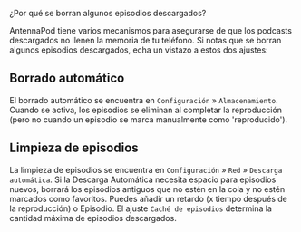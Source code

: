 ¿Por qué se borran algunos episodios descargados?

AntennaPod tiene varios mecanismos para asegurarse de que los podcasts
descargados no llenen la memoria de tu teléfono. Si notas que se borran algunos
episodios descargados, echa un vistazo a estos dos ajustes:

## Borrado automático

El borrado automático se encuentra en `Configuración` » `Almacenamiento`. Cuando
se activa, los episodios se eliminan al completar la reproducción (pero no
cuando un episodio se marca manualmente como 'reproducido').

## Limpieza de episodios

La limpieza de episodios se encuentra en `Configuración` » `Red` »
`Descarga automática`. Si la Descarga Automática necesita espacio para episodios
nuevos, borrará los episodios antiguos que no estén en la cola y no estén
marcados como favoritos. Puedes añadir un retardo (x tiempo después de la
reproducción) o Episodio. El ajuste `Caché de episodios` determina la cantidad
máxima de episodios descargados.
